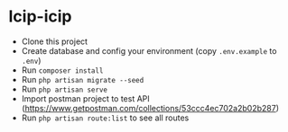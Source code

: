# Icip-icip
- Clone this project
- Create database and config your environment (copy `.env.example` to `.env`)
- Run `composer install`
- Run `php artisan migrate --seed`
- Run `php artisan serve`
- Import postman project to test API (https://www.getpostman.com/collections/53ccc4ec702a2b02b287)
- Run `php artisan route:list` to see all routes